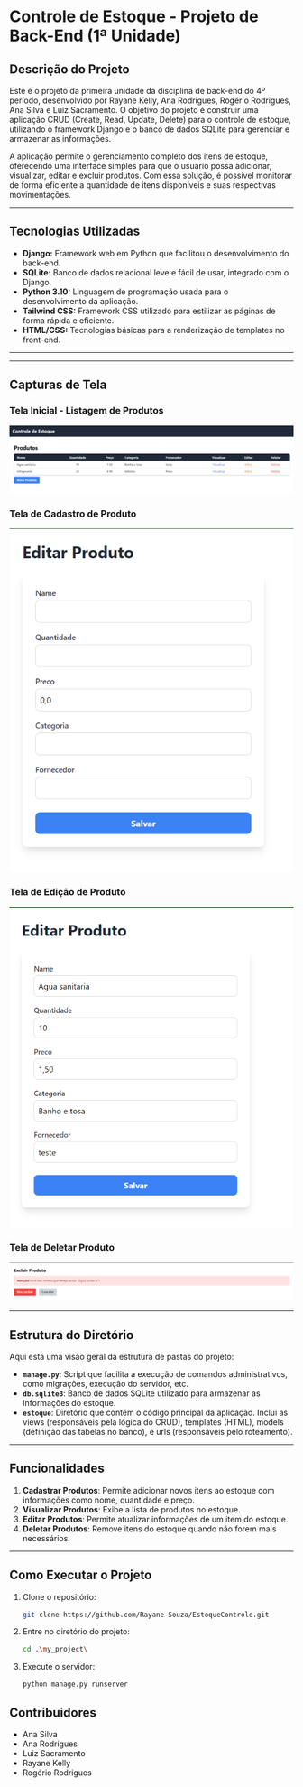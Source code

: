 # **Controle de Estoque - Projeto de Back-End (1ª Unidade)**

## **Descrição do Projeto**

Este é o projeto da primeira unidade da disciplina de back-end do 4º período, desenvolvido por Rayane Kelly, Ana Rodrigues, Rogério Rodrigues, Ana Silva e Luiz Sacramento. O objetivo do projeto é construir uma aplicação CRUD (Create, Read, Update, Delete) para o controle de estoque, utilizando o framework Django e o banco de dados SQLite para gerenciar e armazenar as informações.

A aplicação permite o gerenciamento completo dos itens de estoque, oferecendo uma interface simples para que o usuário possa adicionar, visualizar, editar e excluir produtos. Com essa solução, é possível monitorar de forma eficiente a quantidade de itens disponíveis e suas respectivas movimentações.

---

## **Tecnologias Utilizadas**

- **Django:** Framework web em Python que facilitou o desenvolvimento do back-end.
- **SQLite:** Banco de dados relacional leve e fácil de usar, integrado com o Django.
- **Python 3.10:** Linguagem de programação usada para o desenvolvimento da aplicação.
- **Tailwind CSS:** Framework CSS utilizado para estilizar as páginas de forma rápida e eficiente.
- **HTML/CSS:** Tecnologias básicas para a renderização de templates no front-end.

---
---

## **Capturas de Tela**

### **Tela Inicial - Listagem de Produtos**

![Listagem de Produtos](./my_project/static/img/Screenshot_1.png)

### **Tela de Cadastro de Produto**

![Cadastro de Produto](./my_project/static/img/Screenshot_2.png)

### **Tela de Edição de Produto**

![Edição de Produto](./my_project/static/img/Screenshot_3.png)

### **Tela de Deletar Produto**

![Edição de Produto](./my_project/static/img/Screenshot_4.png)

---
## **Estrutura do Diretório**

Aqui está uma visão geral da estrutura de pastas do projeto:


- **`manage.py`**: Script que facilita a execução de comandos administrativos, como migrações, execução do servidor, etc.
- **`db.sqlite3`**: Banco de dados SQLite utilizado para armazenar as informações do estoque.
- **`estoque`**: Diretório que contém o código principal da aplicação. Inclui as views (responsáveis pela lógica do CRUD), templates (HTML), models (definição das tabelas no banco), e urls (responsáveis pelo roteamento).

---

## **Funcionalidades**

1. **Cadastrar Produtos**: Permite adicionar novos itens ao estoque com informações como nome, quantidade e preço.
2. **Visualizar Produtos**: Exibe a lista de produtos no estoque.
3. **Editar Produtos**: Permite atualizar informações de um item do estoque.
4. **Deletar Produtos**: Remove itens do estoque quando não forem mais necessários.

---

## **Como Executar o Projeto**

1. Clone o repositório:
   ```bash
   git clone https://github.com/Rayane-Souza/EstoqueControle.git
2. Entre no diretório do projeto:
   ```bash
   cd .\my_project\
3. Execute o servidor:
   ```bash
   python manage.py runserver
## Contribuidores

* Ana Silva
* Ana Rodrigues
* Luiz Sacramento
* Rayane Kelly
* Rogério Rodrigues




